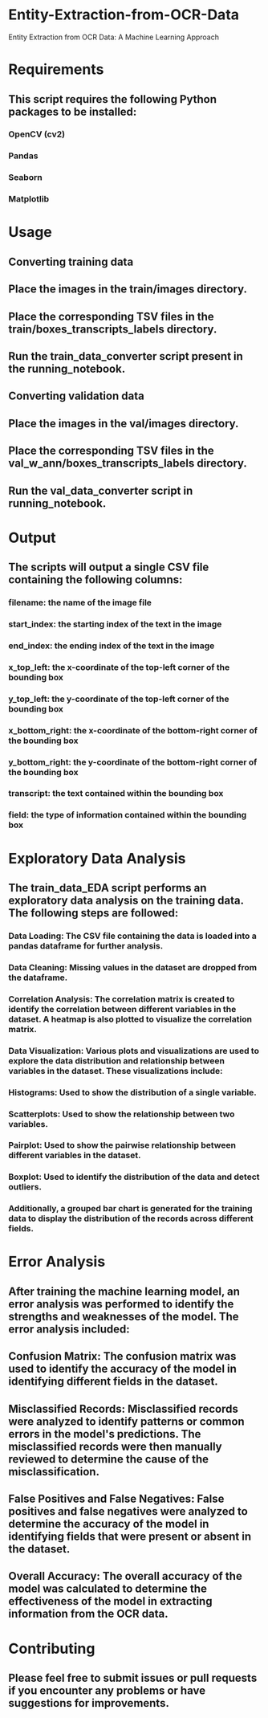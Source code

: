 # Entity-Extraction-from-OCR-Data
 Entity Extraction from OCR Data: A Machine Learning Approach
# Requirements
## This script requires the following Python packages to be installed:

### OpenCV (cv2)
### Pandas
### Seaborn
### Matplotlib
# Usage
## Converting training data
## Place the images in the train/images directory.
## Place the corresponding TSV files in the train/boxes_transcripts_labels directory.
## Run the train_data_converter script present in the running_notebook.
## Converting validation data
## Place the images in the val/images directory.
## Place the corresponding TSV files in the val_w_ann/boxes_transcripts_labels directory.
## Run the val_data_converter script in running_notebook.
# Output
## The scripts will output a single CSV file containing the following columns:

### filename: the name of the image file
### start_index: the starting index of the text in the image
### end_index: the ending index of the text in the image
### x_top_left: the x-coordinate of the top-left corner of the bounding box
### y_top_left: the y-coordinate of the top-left corner of the bounding box
### x_bottom_right: the x-coordinate of the bottom-right corner of the bounding box
### y_bottom_right: the y-coordinate of the bottom-right corner of the bounding box
### transcript: the text contained within the bounding box
### field: the type of information contained within the bounding box
# Exploratory Data Analysis
## The train_data_EDA script performs an exploratory data analysis on the training data. The following steps are followed:

### Data Loading: The CSV file containing the data is loaded into a pandas dataframe for further analysis.
### Data Cleaning: Missing values in the dataset are dropped from the dataframe.
### Correlation Analysis: The correlation matrix is created to identify the correlation between different variables in the dataset. A heatmap is also plotted to visualize the correlation matrix.
### Data Visualization: Various plots and visualizations are used to explore the data distribution and relationship between variables in the dataset. These visualizations include:
### Histograms: Used to show the distribution of a single variable.
### Scatterplots: Used to show the relationship between two variables.
### Pairplot: Used to show the pairwise relationship between different variables in the dataset.
### Boxplot: Used to identify the distribution of the data and detect outliers.
### Additionally, a grouped bar chart is generated for the training data to display the distribution of the records across different fields.

# Error Analysis
## After training the machine learning model, an error analysis was performed to identify the strengths and weaknesses of the model. The error analysis included:
## Confusion Matrix: The confusion matrix was used to identify the accuracy of the model in identifying different fields in the dataset.
## Misclassified Records: Misclassified records were analyzed to identify patterns or common errors in the model's predictions. The misclassified records were then manually reviewed to determine the cause of the misclassification.
## False Positives and False Negatives: False positives and false negatives were analyzed to determine the accuracy of the model in identifying fields that were present or absent in the dataset.
## Overall Accuracy: The overall accuracy of the model was calculated to determine the effectiveness of the model in extracting information from the OCR data.

# Contributing
## Please feel free to submit issues or pull requests if you encounter any problems or have suggestions for improvements.

